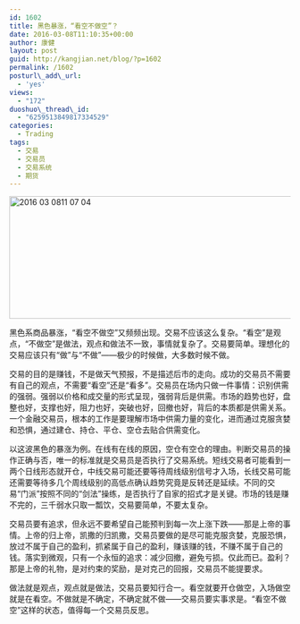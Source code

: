 ```yaml
---
id: 1602
title: 黑色暴涨，“看空不做空”？
date: 2016-03-08T11:10:35+00:00
author: 康健
layout: post
guid: http://kangjian.net/blog/?p=1602
permalink: /1602
posturl\_add\_url:
  - 'yes'
views:
  - "172"
duoshuo\_thread\_id:
  - "6259513849817334529"
categories:
  - Trading
tags:
  - 交易
  - 交易员
  - 交易系统
  - 期货
---
```

<img style="margin-left:auto;margin-right:auto" src="http://kangjian.net/images/2016/03/2016-03-0811.07.04.png" alt="2016 03 0811 07 04" border="0" width="534" height="219" />

黑色系商品暴涨，“看空不做空”又频频出现。交易不应该这么复杂。“看空”是观点，“不做空”是做法，观点和做法不一致，事情就复杂了。交易要简单。理想化的交易应该只有“做”与“不做”——极少的时候做，大多数时候不做。

交易的目的是赚钱，不是做天气预报，不是描述后市的走向。成功的交易员不需要有自己的观点，不需要“看空”还是“看多”。交易员在场内只做一件事情：识别供需的强弱。强弱以价格和成交量的形式呈现，强弱背后是供需。市场的趋势也好，盘整也好，支撑也好，阻力也好，突破也好，回撤也好，背后的本质都是供需关系。一个金融交易员，根本的工作是要理解市场中供需力量的变化，进而通过克服贪婪和恐惧，通过建仓、持仓、平仓、空仓去贴合供需变化。

以这波黑色的暴涨为例。在线有在线的原因，空仓有空仓的理由。判断交易员的操作正确与否，唯一的标准就是交易员是否执行了交易系统。短线交易者可能看到一两个日线形态就开仓，中线交易可能还要等待周线级别信号才入场，长线交易可能还需要等待多几个周线级别的高低点确认趋势究竟是反转还是延续。不同的交易“门派”按照不同的“剑法”操练，是否执行了自家的招式才是关键。市场的钱是赚不完的，三千弱水只取一瓢饮，交易要简单，不要太复杂。

交易员要有追求，但永远不要希望自己能预判到每一次上涨下跌——那是上帝的事情。上帝的归上帝，凯撒的归凯撒，交易员要做的是尽可能克服贪婪，克服恐惧，放过不属于自己的盈利，抓紧属于自己的盈利，赚该赚的钱，不赚不属于自己的钱。落实到微观，只有一个永恒的追求：减少回撤，避免亏损。仅此而已。盈利？那是上帝的礼物，是对约束的奖励，是对克己的回报，交易员不能提要求。

做法就是观点，观点就是做法，交易员要知行合一。看空就要开仓做空，入场做空就是在看空。不做就是不确定，不确定就不做——交易员要实事求是。“看空不做空”这样的状态，值得每一个交易员反思。